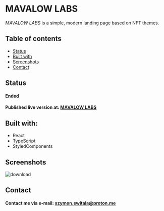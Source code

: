 # MAVALOW LABS

_MAVALOW LABS_ is a simple, modern landing page based on NFT themes.

## Table of contents

- [Status](#status)
- [Built with](#built-with)
- [Screenshots](#screenshots)
- [Contact](#contact)

## Status

#### Ended

#### Published live version at: [MAVALOW LABS](https://malow.netlify.app/)

## Built with:

- React
- TypeScript
- StyledComponents

## Screenshots

![download](https://user-images.githubusercontent.com/72702964/234562268-6077290a-dba5-47fb-96a1-db51418e6070.png)

## Contact

#### Contact me via e-mail: szymon.switala@proton.me
